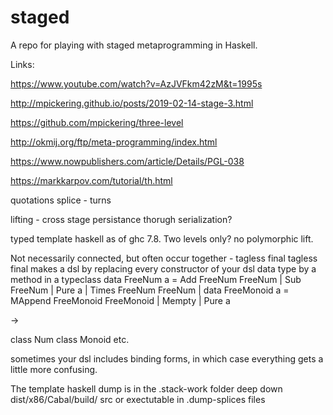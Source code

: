 # staged

A repo for playing with staged metaprogramming in Haskell.

Links:


https://www.youtube.com/watch?v=AzJVFkm42zM&t=1995s

http://mpickering.github.io/posts/2019-02-14-stage-3.html

https://github.com/mpickering/three-level

http://okmij.org/ftp/meta-programming/index.html

https://www.nowpublishers.com/article/Details/PGL-038

https://markkarpov.com/tutorial/th.html

quotations
splice - turns 

lifting - cross stage persistance thorugh serialization?

typed template haskell as of ghc 7.8. Two levels only? no polymorphic lift. 

Not necessarily connected, but often occur together - tagless final
tagless final makes a dsl by replacing every constructor of your dsl data type by a method in a typeclass
data FreeNum a = Add FreeNum FreeNum | Sub FreeNum | Pure a | Times FreeNum FreeNum | 
data FreeMonoid a = MAppend FreeMonoid FreeMonoid | Mempty | Pure a

->

class Num
class Monoid
etc.


sometimes your dsl includes binding forms, in which case everything gets a little more confusing.



The template haskell dump is in the .stack-work folder deep down
dist/x86/Cabal/build/ src or exectutable in .dump-splices files